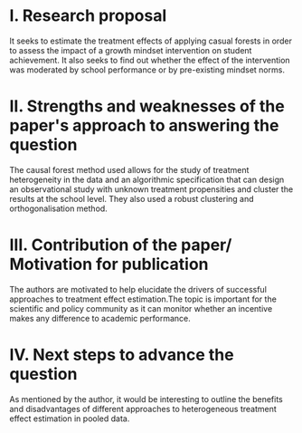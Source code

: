 # I. Research proposal
It seeks to estimate the treatment effects of applying casual forests in order to assess the impact of a growth mindset intervention on student achievement. It also seeks to find out whether the effect of the intervention was moderated by school performance or by pre-existing mindset norms.
# II. Strengths and weaknesses of the paper's approach to answering the question
The causal forest method used allows for the study of treatment heterogeneity in the data and an algorithmic specification that can design an observational study with unknown treatment propensities and cluster the results at the school level. They also used a robust clustering and orthogonalisation method.
# III. Contribution of the paper/ Motivation for publication
The authors are motivated to help elucidate the drivers of successful approaches to treatment effect estimation.The topic is important for the scientific and policy community as it can monitor whether an incentive makes any difference to academic performance.
# IV. Next steps to advance the question
As mentioned by the author, it would be interesting to outline the benefits and disadvantages of different approaches to heterogeneous treatment effect estimation in pooled data.